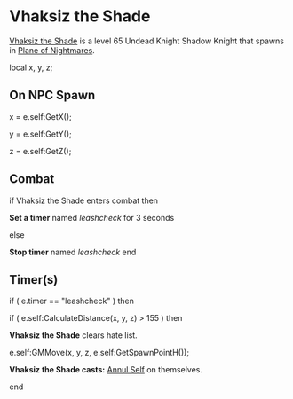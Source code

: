 # Vhaksiz the Shade



[Vhaksiz the Shade](/npc/204028) is a level 65 Undead Knight Shadow Knight that spawns in [Plane of Nightmares](/zone/204).

local x, y, z;



## On NPC Spawn

x = e.self:GetX();

y = e.self:GetY();

z = e.self:GetZ();


## Combat

if  Vhaksiz the Shade enters combat  then


**Set a timer** named *leashcheck* for 3 seconds

else


**Stop timer** named *leashcheck*
end



## Timer(s)

if ( e.timer == "leashcheck" ) then


if ( e.self:CalculateDistance(x, y, z) > 155 ) then



**Vhaksiz the Shade** clears hate list.



e.self:GMMove(x, y, z, e.self:GetSpawnPointH());



**Vhaksiz the Shade casts:** [Annul Self](/spell/2830) on themselves.

end
